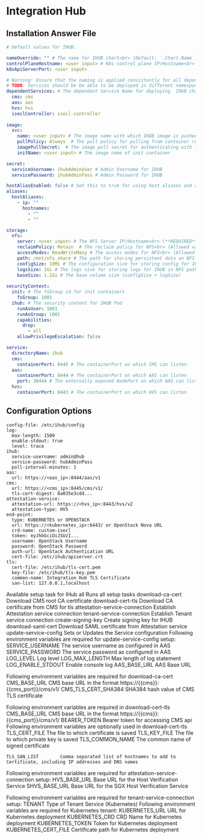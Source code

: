 # Integration Hub

## Installation Answer File

```yaml
# Default values for IHUB.

nameOverride: "" # The name for IHUB chart<br> (Default: `.Chart.Name`)
controlPlaneHostname: <user input> # K8s control plane IP/Hostname<br> (**REQUIRED**)
k8sApiServerPort: <user input>

# Warning: Ensure that the naming is applied consistently for all dependent services when modifying nameOverride
# TODO: Services should be be able to be deployed in different namespaces
dependentServices: # The dependent Service Name for deploying  IHUB chart, default is the chart name and override is from nameOverride value.
  cms: cms
  aas: aas
  hvs: hvs
  iseclController: isecl-controller
  
image:
  svc:
    name: <user input> # The image name with which IHUB image is pushed to registry<br> (**REQUIRED**)
    pullPolicy: Always  # The pull policy for pulling from container registry for IHUB<br> (Allowed values: `Always`/`IfNotPresent`)
    imagePullSecret:  # The image pull secret for authenticating with image registry, can be left empty if image registry does not require authentication
    initName: <user input> # The image name of init container

secret:
  serviceUsername: ihubAdminUser # Admin Username for IHUB
  servicePassword: ihubAdminPass # Admin Password for IHUB

hostAliasEnabled: false # Set this to true for using host aliases and also add entries accordingly in ip, hostname entries. hostalias is required when ingress is deployed and pods are not able to resolve the domain names
aliases:
  hostAliases:
    - ip: ""
      hostnames:
        - ""
        - ""

storage:
  nfs:
    server: <user input> # The NFS Server IP/Hostname<br> (**REQUIRED**)
    reclaimPolicy: Retain  # The reclaim policy for NFS<br> (Allowed values: `Retain`/)
    accessModes: ReadWriteMany # The access modes for NFS<br> (Allowed values: ReadWriteMany)
    path: /mnt/nfs_share # The path for storing persistent data on NFS
    configSize: 10Mi # The configuration size for storing config for IHUB in NFS path
    logsSize: 1Gi # The logs size for storing logs for IHUB in NFS path
    baseSize: 1.1Gi # The base volume size (configSize + logSize)
 
securityContext:
  init: # The fsGroup id for init containers
    fsGroup: 1001 
  ihub: # The security content for IHUB Pod
    runAsUser: 1001
    runAsGroup: 1001
    capabilities:
      drop:
        - all
    allowPrivilegeEscalation: false

service:
  directoryName: ihub
  cms:
    containerPort: 8445 # The containerPort on which CMS can listen
  aas: 
    containerPort: 8444 # The containerPort on which AAS can listen
    port: 30444 # The externally exposed NodePort on which AAS can listen to external traffic
  hvs:
    containerPort: 8443 # The containerPort on which HVS can listen 


```

## Configuration Options

```
config-file: /etc/ihub/config
log:
  max-length: 1500
  enable-stdout: true
  level: trace
ihub:
  service-username: admin@hub
  service-password: hubAdminPass
  poll-interval-minutes: 1
aas:
  url: https://<aas_ip>:8444/aas/v1
cms:
  url: https://<cms_ip>:8445/cms/v1/
  tls-cert-digest: 8a035e3cdd...
attestation-service:
  attestation-url: https://<hvs_ip>:8443/hvs/v2
  attestation-type: HVS
end-point:
  type: KUBERNETES or OPENSTACK
  url: https://<kubernetes_ip>:6443/ or OpenStack Nova URL
  crd-name: custom-isecl
  token: eyJhbGciOiJSUzI...
  username: OpenStack Username
  password: OpenStack Password
  auth-url: OpenStack Authentication URL
  cert-file: /etc/ihub/apiserver.crt
tls:
  cert-file: /etc/ihub/tls-cert.pem
  key-file: /etc/ihub/tls-key.pem
  common-name: Integration Hub TLS Certificate
  san-list: 127.0.0.1,localhost
```

Available setup task for IHub
    all                                 Runs all setup tasks
    download-ca-cert                    Download CMS root CA certificate
    download-cert-tls                   Download CA certificate from CMS for tls
    attestation-service-connection      Establish Attestation service connection
    tenant-service-connection           Establish Tenant service connection
    create-signing-key                  Create signing key for IHUB
    download-saml-cert                  Download SAML certificate from Attestation service
    update-service-config               Sets or Updates the Service configuration
Following environment variables are required for update-service-config setup:
    SERVICE_USERNAME    The service username as configured in AAS
    SERVICE_PASSWORD    The service password as configured in AAS
    LOG_LEVEL           Log level
    LOG_MAX_LENGTH      Max length of log statement
    LOG_ENABLE_STDOUT   Enable console log
    AAS_BASE_URL        AAS Base URL

Following environment variables are required for download-ca-cert
    CMS_BASE_URL                CMS base URL in the format https://{{cms}}:{{cms_port}}/cms/v1/
    CMS_TLS_CERT_SHA384         SHA384 hash value of CMS TLS certificate

Following environment variables are required in download-cert-tls
    CMS_BASE_URL        CMS base URL in the format https://{{cms}}:{{cms_port}}/cms/v1/
    BEARER_TOKEN        Bearer token for accessing CMS api
Following environment variables are optionally used in download-cert-tls
    TLS_CERT_FILE       The file to which certificate is saved
    TLS_KEY_FILE        The file to which private key is saved
    TLS_COMMON_NAME     The common name of signed certificate

    TLS_SAN_LIST        Comma separated list of hostnames to add to Certificate, including IP addresses and DNS names

Following environment variables are required for attestation-service-connection setup:
    HVS_BASE_URL        Base URL for the Host Verification Service
    SHVS_BASE_URL       Base URL for the SGX Host Verification Service

Following environment variables are required for tenant-service-connection setup:
    TENANT      Type of Tenant Service (Kubernetes)
Following environment variables are required for Kubernetes tenant:
    KUBERNETES_URL              URL for Kubernetes deployment
    KUBERNETES_CRD              CRD Name for Kubernetes deployment
    KUBERNETES_TOKEN            Token for Kubernetes deployment
    KUBERNETES_CERT_FILE        Certificate path for Kubernetes deployment